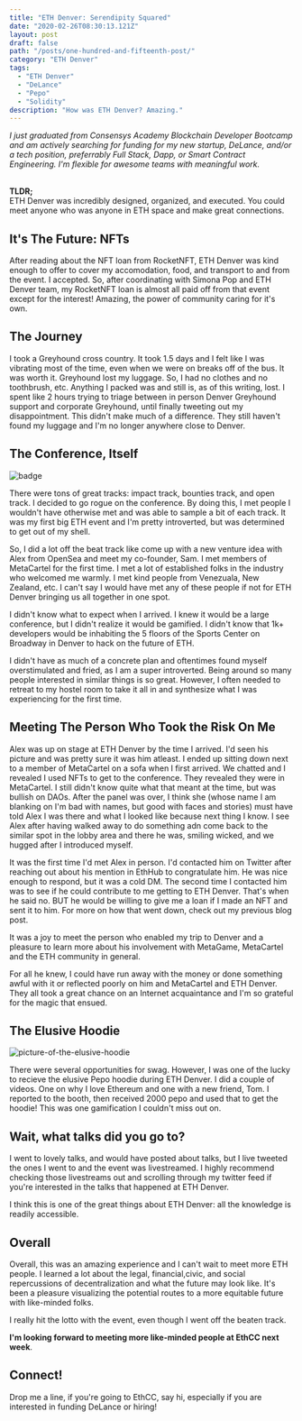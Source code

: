 ```yaml
---
title: "ETH Denver: Serendipity Squared"
date: "2020-02-26T08:30:13.121Z"
layout: post
draft: false
path: "/posts/one-hundred-and-fifteenth-post/"
category: "ETH Denver"
tags:
  - "ETH Denver"
  - "DeLance"
  - "Pepo"
  - "Solidity"
description: "How was ETH Denver? Amazing."
---
```

<em>
I just graduated from Consensys Academy Blockchain Developer Bootcamp and am actively searching for funding for my new startup, DeLance, and/or a tech position, preferrably Full Stack, Dapp, or Smart Contract Engineering. I'm flexible for awesome teams with meaningful work.

</em><Br/>
<strong>TLDR;</strong> <br/>ETH Denver was incredibly designed, organized, and executed. You could meet anyone who was anyone in ETH space and make great connections. 
 </em>

## It's The Future: NFTs

After reading about the NFT loan from RocketNFT, ETH Denver was kind enough to offer to cover my accomodation, food, and transport to and from the event. I accepted. So, after coordinating with Simona Pop and ETH Denver team, my RocketNFT loan is almost all paid off from that event except for the interest! Amazing, the power of community caring for it's own. 

## The Journey

I took a Greyhound cross country. It took 1.5 days and I felt like I was vibrating most of the time, even when we were on breaks off of the bus. It was worth it. Greyhound lost my luggage. So, I had no clothes and no toothbrush, etc. Anything I packed was and still is, as of this writing, lost. I spent like 2 hours trying to triage between in person Denver Greyhound support and corporate Greyhound, until finally tweeting out my disappointment. This didn't make much of a difference. They still haven't found my luggage and I'm no longer anywhere close to Denver. 

## The Conference, Itself

![badge](./eth_denver_badge.jpg)

There were tons of great tracks: impact track, bounties track, and open track. I decided to go rogue on the conference. By doing this, I met people I wouldn't have otherwise met and was able to sample a bit of each track. It was my first big ETH event and I'm pretty introverted, but was determined to get out of my shell. 

So, I did a lot off the beat track like come up with a new venture idea with Alex from OpenSea and meet my co-founder, Sam. I met members of MetaCartel for the first time. I met a lot of established folks in the industry who welcomed me warmly. I met kind people from Venezuala, New Zealand, etc.  I can't say I would have met any of these people if not for ETH Denver bringing us all together in one spot. 

I didn't know what to expect when I arrived. I knew it would be a large conference, but I didn't realize it would be gamified. I didn't know that 1k+ developers would be inhabiting the 5 floors of the Sports Center on Broadway in Denver to hack on the future of ETH. 

I didn't have as much of a concrete plan and oftentimes found myself overstimulated and fried, as I am a super introverted. Being around so many people interested in similar things is so great. However, I often needed to retreat to my hostel room to take it all in and synthesize what I was experiencing for the first time.  

## Meeting The Person Who Took the Risk On Me

Alex was up on stage at ETH Denver by the time I arrived. I'd seen his picture and was pretty sure it was him atleast. I ended up sitting down next to a member of MetaCartel on a sofa when I first arrived. We chatted and I revealed I used NFTs to get to the conference. They revealed they were in MetaCartel. I still didn't know quite what that meant at the time, but was bullish on DAOs. 
After the panel was over, I think she (whose name I am blanking on I'm bad with names, but good with faces and stories) must have told Alex I was there and what I looked like because next thing I know. I see Alex after having walked away to do something adn come back to the similar spot in the lobby area and there he was, smiling wicked, and we hugged after I introduced myself. 

It was the first time I'd met Alex in person. I'd contacted him on Twitter after reaching out about his mention in EthHub to congratulate him. He was nice enough to respond, but it was a cold DM. The second time I contacted him was to see if he could contribute to me getting to ETH Denver. That's when he said no. BUT he would be willing to give me a loan if I made an NFT and sent it to him. For more on how that went down, check out my previous blog post. 

It was a joy to meet the person who enabled my trip to Denver and a pleasure to learn more about his involvement with MetaGame, MetaCartel and the ETH community in general. 

For all he knew, I could have run away with the money or done something awful with it or reflected poorly on him and MetaCartel and ETH Denver. They all took a great chance on an Internet acquaintance and I'm so grateful for the magic that ensued. 

## The Elusive Hoodie

![picture-of-the-elusive-hoodie](./elusive_hoodie.jpg)

There were several opportunities for swag. However, I was one of the lucky to recieve the elusive Pepo hoodie during ETH Denver. I did a couple of videos. One on why I love Ethereum and one with a new friend, Tom. I reported to the booth, then received 2000 pepo and used that to get the hoodie! This was one gamification I couldn't miss out on. 

## Wait, what talks did you go to? 

I went to lovely talks, and would have posted about talks, but I live tweeted the ones I went to and the event was livestreamed. I highly recommend checking those livestreams out and scrolling through my twitter feed if you're interested in the talks that happened at ETH Denver. 

I think this is one of the great things about ETH Denver: all the knowledge is readily accessible. 

## Overall 

Overall, this was an amazing experience and I can't wait to meet more ETH people. I learned a lot about the legal, financial,civic, and social repercussions of decentralization and what the future may look like. It's been a pleasure visualizing the potential routes to a more equitable future with like-minded folks. 

I really hit the lotto with the event, even though I went off the beaten track. 

<strong>I'm looking forward to meeting more like-minded people at EthCC next week</strong>.

## Connect!

Drop me a line, if you're going to EthCC, say hi, especially if you are interested in funding DeLance or hiring!

